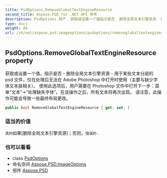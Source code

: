 ```yaml
---
title: PsdOptions.RemoveGlobalTextEngineResource
second_title: Aspose.PSD for .NET API 参考
description: PsdOptions 财产. 获取或设置一个值指示是否  删除全局文本引擎资源  用于某些文本分层的 psd 文件仅在处理后无法在 Adobe Photoshop 中打开时使用主要与缺少字体文本层相关 使用此选项后用户需要在 Photoshop 文件中打开下一步菜单文本处理缺失字体在该操作之后所有文本将再次出现 请注意此操作可能会导致一些最终布局更改
type: docs
weight: 80
url: /zh/net/aspose.psd.imageoptions/psdoptions/removeglobaltextengineresource/
---
```

## PsdOptions.RemoveGlobalTextEngineResource property

获取或设置一个值，指示是否 - 删除全局文本引擎资源 - 用于某些文本分层的 psd 文件，仅在处理后无法在 Adobe Photoshop 中打开时使用（主要与缺少字体文本层相关）。 使用此选项后，用户需要在 Photoshop 文件中打开下一步：菜单“文本”-&gt;“处理缺失字体”。在该操作之后，所有文本将再次出现。 请注意，此操作可能会导致一些最终布局更改。

```csharp
public bool RemoveGlobalTextEngineResource { get; set; }
```

### 适当的价值

`真的`如果[删除全局文本引擎资源]；否则，`错误的` .

### 也可以看看

* class [PsdOptions](../)
* 命名空间 [Aspose.PSD.ImageOptions](../../psdoptions/)
* 部件 [Aspose.PSD](../../../)


